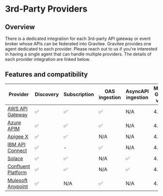 # 3rd-Party Providers

## Overview

There is a dedicated integration for each 3rd-party API gateway or event broker whose APIs can be federated into Gravitee. Gravitee provides one agent dedicated to each provider. Please reach out to us if you're interested in having a single agent that can handle multiple providers. The details of each provider integration are linked below.

## Features and compatibility

<table><thead><tr><th width="122">Provider</th><th width="105">Discovery</th><th width="127">Subscription</th><th width="100">OAS ingestion</th><th width="164">AsyncAPI ingestion</th><th>Minimum Gravitee version</th></tr></thead><tbody><tr><td><a href="aws-api-gateway/">AWS API Gateway</a></td><td>✅</td><td>✅</td><td>✅</td><td>N/A</td><td>4.4.0</td></tr><tr><td><a href="azure-api-management.md">Azure APIM</a></td><td>✅</td><td>✅</td><td>✅</td><td>N/A</td><td>4.5.0</td></tr><tr><td><a href="apigee-x.md">Apigee X</a></td><td>✅</td><td>✅</td><td>N/A</td><td>N/A</td><td>4.4.2</td></tr><tr><td><a href="ibm-api-connect.md">IBM API Connect</a></td><td>✅</td><td>-</td><td>✅</td><td>N/A</td><td>4.5.0</td></tr><tr><td><a href="solace.md">Solace</a></td><td>✅</td><td>✅</td><td>N/A</td><td>✅</td><td>4.4.0</td></tr><tr><td><a href="confluent-platform.md">Confluent Platform</a></td><td>✅</td><td>✅</td><td>N/A</td><td>✅</td><td>4.5.0</td></tr><tr><td><a href="mulesoft-anypoint.md">Mulesoft Anypoint</a></td><td>✅</td><td>N/A</td><td>✅</td><td>N/A</td><td>4.7.0</td></tr></tbody></table>
